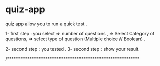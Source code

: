 # quiz-app

quiz app allow you to  run a quick test .

1- first step : you select 
    => number of questions ,
    => Select Category  of questions,
    => select type  of question (Multiple choice // Boolean) .

2- second step : you  tested .
3- second step : show your result.

/***********************************************************